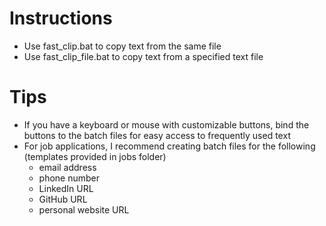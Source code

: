 # Instructions

* Use fast_clip.bat to copy text from the same file
* Use fast_clip_file.bat to copy text from a specified text file

# Tips

* If you have a keyboard or mouse with customizable buttons, bind the buttons to the batch files for easy access to frequently used text
* For job applications, I recommend creating batch files for the following <br>
(templates provided in jobs folder)
  * email address
  * phone number
  * LinkedIn URL
  * GitHub URL
  * personal website URL
